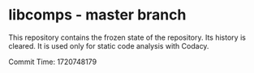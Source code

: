 # libcomps - master branch

This repository contains the frozen state of the repository.
Its history is cleared. It is used only for static code
analysis with Codacy.

Commit Time: 1720748179